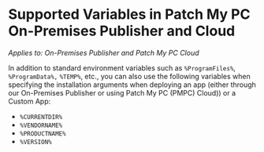 # Supported Variables in Patch My PC On-Premises Publisher and Cloud

_Applies to: On-Premises Publisher and Patch My PC Cloud_

In addition to standard environment variables such as `%ProgramFiles%`, `%ProgramData%,` `%TEMP%`, etc., you can also use the following variables when specifying the installation arguments when deploying an app (either through our On-Premises Publisher or using Patch My PC (PMPC) Cloud)) or a Custom App:

* `%CURRENTDIR%`
*  `%VENDORNAME%`
*  `%PRODUCTNAME%`
*  `%VERSION%`
